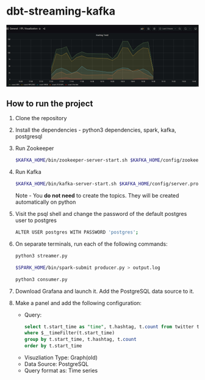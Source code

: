 # dbt-streaming-kafka

![Hashtag Trend over Time](img/ss.jpg)

## How to run the project

1. Clone the repository
2. Install the dependencies - python3 dependencies, spark, kafka, postgresql
3. Run Zookeeper
    ```bash
    $KAFKA_HOME/bin/zookeeper-server-start.sh $KAFKA_HOME/config/zookeeper.properties
    ```
4. Run Kafka
    ```bash
    $KAFKA_HOME/bin/kafka-server-start.sh $KAFKA_HOME/config/server.properties
    ``` 

    Note - You **do not need** to create the topics. They will be created automatically on python
5. Visit the psql shell and change the password of the default postgres user to postgres
    ```bash
    ALTER USER postgres WITH PASSWORD 'postgres';
    ```
6. On separate terminals, run each of the following commands:
    ```bash
    python3 streamer.py
    ```
    ```bash
    $SPARK_HOME/bin/spark-submit producer.py > output.log
    ```
    ```bash
    python3 consumer.py
    ```
7. Download Grafana and launch it. Add the PostgreSQL data source to it.
8. Make a panel and add the following configuration:
    - Query:
        ```sql
        select t.start_time as "time", t.hashtag, t.count from twitter t
        where $__timeFilter(t.start_time)
        group by t.start_time, t.hashtag, t.count
        order by t.start_time
        ```
    - Visuzliation Type: Graph(old)
    - Data Source: PostgreSQL
    - Query format as: Time series